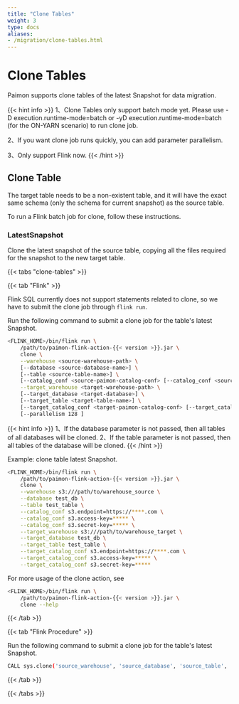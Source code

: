 ```yaml
---
title: "Clone Tables"
weight: 3
type: docs
aliases:
- /migration/clone-tables.html
---
```

<!--
Licensed to the Apache Software Foundation (ASF) under one
or more contributor license agreements.  See the NOTICE file
distributed with this work for additional information
regarding copyright ownership.  The ASF licenses this file
to you under the Apache License, Version 2.0 (the
"License"); you may not use this file except in compliance
with the License.  You may obtain a copy of the License at

  http://www.apache.org/licenses/LICENSE-2.0

Unless required by applicable law or agreed to in writing,
software distributed under the License is distributed on an
"AS IS" BASIS, WITHOUT WARRANTIES OR CONDITIONS OF ANY
KIND, either express or implied.  See the License for the
specific language governing permissions and limitations
under the License.
-->

# Clone Tables

Paimon supports clone tables of the latest Snapshot for data migration.

{{< hint info >}}
1、Clone Tables only support batch mode yet. Please use -D execution.runtime-mode=batch or -yD execution.runtime-mode=batch (for the ON-YARN scenario) to run clone job.

2、If you want clone job runs quickly, you can add parameter parallelism.

3、Only support Flink now.
{{< /hint >}}

## Clone Table
The target table needs to be a non-existent table, and it will have the exact same schema (only the schema for current snapshot) as the source table.

To run a Flink batch job for clone, follow these instructions.

### LatestSnapshot
Clone the latest snapshot of the source table, copying all the files required for the snapshot to the new target table.

{{< tabs "clone-tables" >}}

{{< tab "Flink" >}}

Flink SQL currently does not support statements related to clone, so we have to submit the clone job through `flink run`.

Run the following command to submit a clone job for the table's latest Snapshot.

```bash
<FLINK_HOME>/bin/flink run \
    /path/to/paimon-flink-action-{{< version >}}.jar \
    clone \
    --warehouse <source-warehouse-path> \
    [--database <source-database-name>] \
    [--table <source-table-name>] \
    [--catalog_conf <source-paimon-catalog-conf> [--catalog_conf <source-paimon-catalog-conf> ...]] \
    --target_warehouse <target-warehouse-path> \
    [--target_database <target-database>] \
    [--target_table <target-table-name>] \
    [--target_catalog_conf <target-paimon-catalog-conf> [--target_catalog_conf <target-paimon-catalog-conf> ...]]
    [--parallelism 128 ]
```

{{< hint info >}}
1、If the database parameter is not passed, then all tables of all databases will be cloned.
2、If the table parameter is not passed, then all tables of the database will be cloned.
{{< /hint >}}

Example: clone table latest Snapshot.

```bash
<FLINK_HOME>/bin/flink run \
    /path/to/paimon-flink-action-{{< version >}}.jar \
    clone \
    --warehouse s3:///path/to/warehouse_source \
    --database test_db \
    --table test_table \
    --catalog_conf s3.endpoint=https://****.com \
    --catalog_conf s3.access-key=***** \
    --catalog_conf s3.secret-key=***** \
    --target_warehouse s3:///path/to/warehouse_target \
    --target_database test_db \
    --target_table test_table \
    --target_catalog_conf s3.endpoint=https://****.com \
    --target_catalog_conf s3.access-key=***** \
    --target_catalog_conf s3.secret-key=*****
```

For more usage of the clone action, see

```bash
<FLINK_HOME>/bin/flink run \
    /path/to/paimon-flink-action-{{< version >}}.jar \
    clone --help
```

{{< /tab >}}

{{< tab "Flink Procedure" >}}

Run the following command to submit a clone job for the table's latest Snapshot.

```bash
CALL sys.clone('source_warehouse', 'source_database', 'source_table', '', 'target_warehouse', 'target_database', 'target_table', '', '')
```

{{< /tab >}}

{{< /tabs >}}

